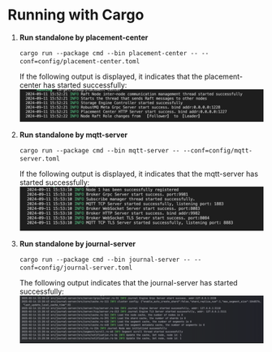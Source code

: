 # Running with Cargo

1. **Run standalone by placement-center**

   ```
   cargo run --package cmd --bin placement-center -- --conf=config/placement-center.toml
   ```

   If the following output is displayed, it indicates that the placement-center has started successfully:
   ![image](../../../images/Cargo-Running-1.png)

2. **Run standalone by mqtt-server**

   ```
   cargo run --package cmd --bin mqtt-server -- --conf=config/mqtt-server.toml
   ```

   If the following output is displayed, it indicates that the mqtt-server has started successfully:![Cargo-Running-run-mqtt-server-2.png](../../../images/Cargo-Running-run-mqtt-server-2.png)


3. **Run standalone by journal-server**

   ```
   cargo run --package cmd --bin journal-server -- --conf=config/journal-server.toml
   ```
   The following output indicates that the journal-server has started successfully:
   ![Cargo-Running-run-journal-server-3.png](../../../images/Cargo-Running-run-journal-server-3.png)
